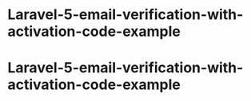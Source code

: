 # Laravel-5-email-verification-with-activation-code-example
# Laravel-5-email-verification-with-activation-code-example
